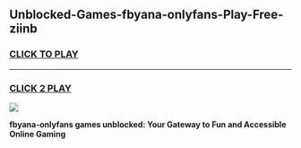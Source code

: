 
## Unblocked-Games-fbyana-onlyfans-Play-Free-ziinb
<h3>
<a href="https://premium76.site?title=fbyana-onlyfans&ref=09A">CLICK TO PLAY</a></h3>
<hr>

<h3>
<a href="https://premium76.site?title=fbyana-onlyfans&ref=09A">CLICK 2 PLAY</a>
  
</h3>

<a href="https://premium76.site?title=fbyana-onlyfans&ref=09A"><img src="https://clearcache.store/games.png"></a>


**fbyana-onlyfans games unblocked: Your Gateway to Fun and Accessible Online Gaming**
